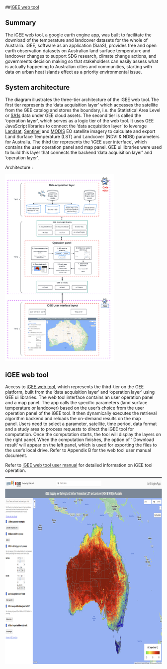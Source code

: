 ##[iGEE web tool](http://www.gisonmeta.com)

## Summary 
The iGEE web tool, a google earth engine app, was built to facilitate the download of the temperature and landcover datasets for the whole of Australia. iGEE, software as an application (SaaS), provides free and open earth observation datasets on Australian land surface temperature and landcover changes to support SDG research, climate change actions, and governments decision making so that stakeholders can easily assess what is actually happening to Australian cities and communities, starting with data on urban heat islands effect as a priority environmental issue.  

## System architecture 
The diagram illustrates the three-tier architecture of the iGEE web tool. The first tier represents the ‘data acquisition layer’ which accesses the satellite from the GEE catalog and stores the boundary, i.e. the Statistical Area Level or [SA1s](https://www.abs.gov.au/statistics/standards/australian-statistical-geography-standard-asgs-edition-3/jul2021-jun2026/main-structure-and-greater-capital-city-statistical-areas/statistical-area-level-1) data under GEE cloud assets. The second tier is called the ‘operation layer’, which serves as a logic tier of the web tool. It uses GEE JavaScript libraries to connect the ‘data acquisition layer’ to leverage [Landsat](https://developers.google.com/earth-engine/datasets/catalog/LANDSAT_LC08_C02_T1_L2), [Sentinel](https://developers.google.com/earth-engine/datasets/catalog/COPERNICUS_S2_SR) and [MODIS](https://developers.google.com/earth-engine/datasets/catalog/MODIS_061_MYD11A2) EO satellite imagery to calculate and export Land Surface Temperature (LST) and Landcover (NDVI & NDBI) parameters for Australia. The third tier represents the ‘iGEE user interface’, which contains the user operation panel and map panel. GEE ui libraries were used to build this layer that connects the backend ‘data acquisition layer’ and ‘operation layer’.

Architecture :

<img width="350" height="600" alt="image" src="https://github.com/IGEE-IHVI/iGEE-app/blob/main/iGEE_system_architecture.png">

## iGEE web tool

Access to [iGEE web tool](http://www.gisonmeta.com), which represents the third-tier on the GEE platform, built from the ‘data acquisition layer’ and ‘operation layer’ using GEE ui libraries. The web tool interface contains an user operation panel and a map panel. The app calls the specific parameters (land surface temperature or landcover) based on the user’s choice from the user operation panel of the iGEE tool. It then dynamically executes the retrieval algorithm backend and reloads the on-demand results on the map panel. Users need to select a parameter, satellite, time period, data format and a study area to process requests to direct the iGEE tool for computation. Once the computation starts, the tool will display the layers on the right panel. When the computation finishes, the option of ‘ Download result’ will appear on the left panel, which is used for exporting the files to the user’s local drive. Refer to Appendix B for the web tool user manual document. 

Refer to [iGEE web tool user manual](https://github.com/IGEE-IHVI/iGEE-app/blob/main/iGEE%20web%20tool%20user%20manual.pdf) for detailed information on iGEE tool operation. 

<img width="100%" height="600" alt="image" src="https://github.com/IGEE-IHVI/iGEE-app/blob/main/iGEE%20web%20tool%20example.png">

